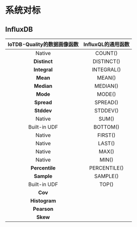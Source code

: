 # 系统对标

## InfluxDB

| IoTDB-Quality的数据画像函数 | InfluxQL的通用函数 |
| :-------------------------: | :----------------: |
|           Native            |      COUNT()       |
|        **Distinct**         |     DISTINCT()     |
|        **Integral**         |     INTEGRAL()     |
|          **Mean**           |       MEAN()       |
|         **Median**          |      MEDIAN()      |
|          **Mode**           |       MODE()       |
|         **Spread**          |      SPREAD()      |
|         **Stddev**          |      STDDEV()      |
|           Native            |       SUM()        |
|        Built-in UDF         |      BOTTOM()      |
|           Native            |      FIRST()       |
|           Native            |       LAST()       |
|           Native            |       MAX()        |
|           Native            |       MIN()        |
|       **Percentile**        |    PERCENTILE()    |
|         **Sample**          |      SAMPLE()      |
|        Built-in UDF         |       TOP()        |
|           **Cov**           |                    |
|        **Histogram**        |                    |
|         **Pearson**         |                    |
|          **Skew**           |                    |